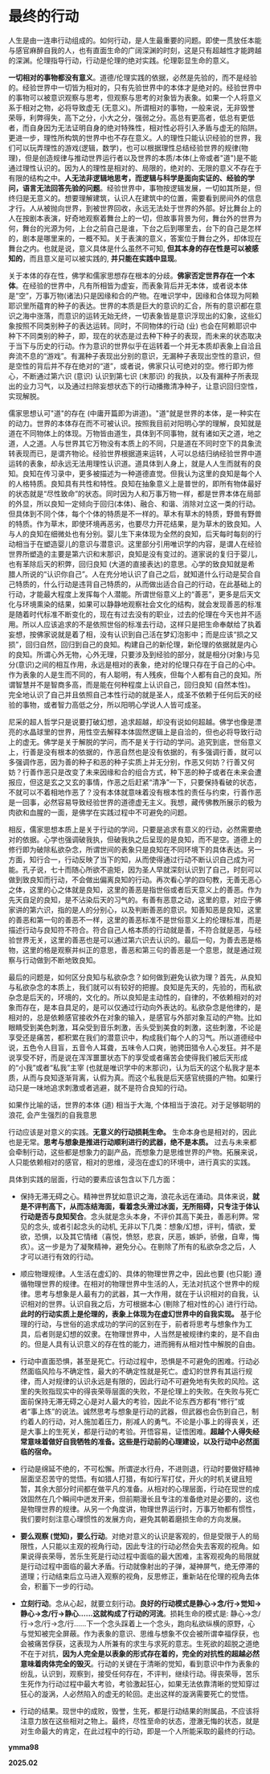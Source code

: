 # 最终的行动

人生是由一连串行动组成的。如何行动，是人生最重要的问题。即使一贯放任本能与感官麻醉自我的人，也有直面生命的广阔深渊的时刻，这是只有超越性才能跨越的深渊。伦理指导行动，行动是伦理的绝对实践。伦理彰显生命的意义。

**一切相对的事物都没有意义**。道德/伦理实践的依据，必然是先验的，而不是经验的。经验世界中一切皆为相对的，只有先验世界中的本体才是绝对的。经验世界中的事物可以被意识观察与思考，但观察与思考的对象皆为表象。如果一个人将意义系于相对之物，必将导致虚无 (无意义)。所谓相对的事物，一般来说，无非毁誉荣辱，利弊得失，高下之分，小大之分，强弱之分。高总有更高者，低总有更低者，而自身因为无法证明自身的绝对特殊性，相对性必将引入矛盾与虚无的陷阱。更进一步，理性所构筑的世界中也不存在意义。人的理性只能认识经验的世界，我们可以玩弄理性的游戏(逻辑，数学)，也可以根据理性总结经验世界的规律(物理)，但是创造规律与推动世界运行者以及世界的本质/本体(上帝或者"道")是不能通过理性认识的。因为人的理性是相对的、局限的，绝对的、无限的意义不存在于有限的结构之中。**人无法非逻辑地思考，而逻辑与科学是面向实证的、经验的学问，语言无法回答先验的问题**。经验世界中，事物按逻辑发展，一切如其所是，但终归是无意义的。想要理解建筑，认识人在建筑中的位置，需要看到房间外的信息才行。人从被抛向世界，到被世界回收，永远无法处于世界的外部。好比舞台上的人在按剧本表演，好奇地观察着舞台上的一切，但故事背景为何，舞台外的世界为何，舞台的光源为何，上台之前自己是谁，下台之后到哪里去，台下的自己是怎样的，剧本是哪里来的，一概不知。关于表演的意义，答案位于舞台之外，却体现在舞台之内。也就是说，意义具体是什么虽然不可知, **但其本身的存在性是可以被感知的**，而且意义是可以被实践的, **并只能在实践中显现**。

关于本体的存在性，佛学和儒家思想存在根本的分歧。**佛家否定世界存在一个本体**。在经验的世界中，凡有所相皆为虚妄，而表象背后并无本体，或者说本体是“空”，万事万物(诸法)只是因缘和合的产物。在唯识学中，因缘和合体现为阿赖耶识里所蕴育的种子的表达。世界的本质是巨大的意识的汇合，所有的意识都在意识之海中涨落，而意识的运转无始无终，一切表象皆是意识浮现出的幻象，这些幻象按照不同类别种子的表达运转。同时，不同物体的行动 (业) 也会在阿赖耶识中种下不同类别的种子，即，现在的状态是过去种下种子的表现，而未来的状态取决于当下与历史的行动。作为意识的世界似乎在运转着一个并无本质却表象上自洽且奔流不息的“游戏”。有漏种子表现出分别的意识，无漏种子表现出空性的意识，但是空性的背后并不存在绝对的“道”，或者说，佛家只认可绝对的空。修行即为修心，不断通过第六识 (意识) 认识到第七识 (末那识) 的我执，以及有漏种子所表现出的业力习气，以及通过扫除妄想状态下的行动播撒清净种子，让意识回归空性，实现解脱。

儒家思想认可"道"的存在 (中庸开篇即为讲道)。"道"就是世界的本体，是一种实在的动力。世界的本体存在而不可被认识。按照我目前对阳明心学的理解，良知就是道在不同物体上的体现。万物皆由道生，具体到不同事物，就有诸如天之道，地之道，人之道。人与世界其它万物没有本质上的不同，只是道在不同时空下的具象流转表现而已，是谓齐物论。经验世界根据道来运转，人可以总结归纳经验世界中道运转的表象，却永远无法用理性认识道。道具体到人身上，就是人人生而就有的良知。良知在传习录中，更多被描述为一种道德直觉。但我认为这里的良知是每个人的人格特质。良知具有共性和特性。良知在抽象意义上是普世的，即所有物体最好的状态就是“尽性致命”的状态。同时因为人和万事万物一样，都是世界本体在局部的外显，所以良知一定倾向于回归(本体)、融合、和谐、消除对立这一类的行动。但具体到不同个体，每个个体的特质是不一样的。草木有草木的特质，野兽有野兽的特质。作为草木，即使环境再恶劣，也要尽力开花结果，是为草木的致良知。人与人的良知在细微处也有分别。婴儿生下来体现为全然的良知，后天每时每刻的行动相当于在塑造婴儿的意识与潜意识。这里部分引用唯识学的内容，是谓人在经验世界所塑造的主要是第六识和末那识，良知是没有变过的。道家说的复归于婴儿，也有革除后天的积弊，回归良知 (大道的直接表达)的意思。心学的致良知就是希腊人所说的“认识你自己”。人在充分地认识了自己之后，就知道什么行动是契合自己特质的，什么行动是违背自己特质的，从而做出适合自己的行动，在此基础上的行动，才能最大程度上发挥每个人潜能。所谓世俗意义上的“善恶”，更多是后天文化与环境熏染的结果，如果可以静静地观察社会文化的结构，就会发现善恶的标准是随着时代标准不断变化的，现在有过去没有的职业，过去的伦理在今天也并不适用。所以人应该追求的不是依照世俗的标准去行动，这样只是把生命奉献给了执着妄想，按佛家说就是着了相，没有认识到自己活在梦幻泡影中；而是应该“损之又损”，回归自然，回归到自己的良知。构建自己的新伦理，新伦理的依据就是内心的良知。所谓心外无物，心外无理，只要涉及到经验的部分，就是相分(对象)与见分(意识)之间的相互作用，永远是相对的表象，绝对的伦理只存在于自己的心中。作为表象的人是生而不同的，有人聪明，有人残疾，但每个人都有自己的良知。所谓智慧并不是智商多高，而是能在何种程度上认识自己，回归良知 (自然本性)。完全地认识了自己并且依照自己本性行动的就是圣人，成圣不依赖于任何后天的经验的事物，或者智力高低之分，所以阳明心学说人人皆可成圣。

尼采的超人哲学只是说要打破幻想，追求超越，却没有说如何超越。佛学也像是漂亮的水晶球里的世界，用性空去解释本体固然逻辑上是自洽的，但也必将导致行动上的虚无。佛学是关于解脱的学问，而不是关于行动的学问。追究到底，世俗意义上，行善是没有根本的依据的，作恶自然也是没有依据的，有多强调行善，就可以多强调作恶，因为善的种子和恶的种子实质上并无分别，作恶又何妨？行善又何妨？行善作恶只是改变了未来因缘和合的组合方式，种下恶的种子或者在未来会遭报应，但这是玄之又玄的事情，作恶之后赶紧“清净”一下，只要保持看破的状态，不就可以不着相地作恶了？没有本体就意味着没有根本性的责任与约束，行善作恶是一回事，必然容易导致经验世界的道德虚无主义。我想，藏传佛教所展示的极为肉欲和血腥的一面，是佛学在实践过程中不可避免的问题。

相反，儒家思想本质上是关于行动的学问，只要是追求有意义的行动，必然需要绝对的依据。心学也强调破我执，但破我执之后呈现的是良知，而不是空。道德上的修行即为破除私欲杂念，所谓世间的表象只是良知在不同环境下的具体表达。另一方面，知行合一，行动反映了当下的知，从而使得通过行动不断认识自己成为可能。孔子说，七十而随心所欲不逾矩，因为圣人早就深刻认识到了自己，时刻可以做到致良知而行动，不会做出偏离良知的行动。再次看心学的四句教，无善无恶心之体，这里的心之体就是良知，这里的善恶是指世俗或者后天意义上的善恶。作为先天自足的良知，是不沾染后天的习气的。有善有恶意之动，这里的意，对应于佛家讲的第六识，指的是人的分别心，以及判断善恶的意识。知善知恶是良知，这里的善恶和第一句的善恶不一样，这里的善恶标准不是世俗意义上的伦理标准，而是描述行动与良知符不符合。符合自己人格本质的行动就是善，不符合就是恶，与经验世界无关，这里的善恶也是可以通过第六识去认识的。最后一句，为善去恶是格物，这里的格是观察并纠正的意思，善恶和第三句的善恶是一个意思，就是通过观察与行动做到不断地致良知。

最后的问题是，如何区分良知与私欲杂念？如何做到避免认欲为理？首先，从良知与私欲杂念的本质上，我们就可以有较好的把握。良知是先天的，先验的，而私欲杂念是后天的，环境的，文化的。所以良知是主动性的，自律的，不依赖相对的对象而存在，是本自具足的，是可以仅通过行动向外表达的。私欲杂念是他律的，是相对的，总是依赖感官接收外在对象的输入，是感官与外部对象互动的产物。比如眼睛受到美色刺激，耳朵受到音乐刺激，舌头受到美食的刺激，这些刺激，不论是享受还是痛苦，都积累在我们的潜意识中，构成我们每个人的习气。所以道德经中说，五色令人目盲，五音令人耳聋，五味令人口爽，驰骋田猎令人心发狂。并不是说享受不好，而是说在浑浑噩噩状态下的享受或者痛苦会使得我们被后天形成的“小我”或者“私我”主宰 (也就是唯识学中的末那识)，认为后天的这个私我才是本质，从而与良知逐渐背离，认假为真。而这个私我是后天感官统摄的产物。如果行动只是一味地追求刺激或者逃避，就不是符合良知的行动。

如果作比喻的话，世界的本体 (道) 相当于大海, 个体相当于浪花。对于足够聪明的浪花, 会产生强烈的自我意思

行动应该是对意义的实践。**无意义的行动损耗生命。** 生命本身也是相对的，因此也是无常。**思考与想象是推进行动顺利进行的武器，绝不是本质。** 过去与未来都会牵制行动，这些都是想象力的副产品，而想象力是思维世界的产物。拓展来说，人只能依赖相对的感官，相对的思维，浸泡在虚幻的环境中，进行真实的实践。


具体到实践的层面，行动的要素应该包含以下几方面：

* 保持无滞无碍之心。精神世界犹如意识之海，浪花永远在涌动。具体来说，**就是不评判高下，从而冻结海面，看着念头滑过冰面，无所阻碍，只专注于体认行动是否与良知契合**。念头就是念头本身，不评价其高下美丑，善恶利弊。常见的念头, 或者引起念头的动机, 无非以下几类：想象/幻想，评判，情欲，爱欲，恐惧，以及其它情绪（喜悦，愤怒，悲哀，厌恶，嫉妒，骄傲，自卑，悔疚）。这一步是为了凝聚精神，避免分心。在剔除了所有的私欲杂念之后，人才可以进行有效的行动。

* 顺应物理规律。人生活在虚幻的、具体的物理世界之中，因此也要 (也只能) 遵循物理世界的规律。在相对的物理世界中生活的人，无法对抗这个世界中的规律。思考与想象是人最有力的武器，其一大作用，就在于认识相对的自我，认识相对的世界。认识自我之后，方可根据本心 (剔除了相对性的心) 进行行动。**此时的行动实质上是伦理的，表象上体现为在虚幻世界中的自我实现。** 基于伦理的行动，与世俗的追求成功的学问的区别在于，前者将思考与想象作为工具，后者则是幻想的奴隶。在物理世界中，人当然是被规律约束的，是不自由的。但是人具有认识意义的存在性的能力，进而拥有从相对性中解脱的自由。


* 行动中直面恐惧，甚至是死亡。行动过程中，恐惧是不可避免的困难。行动必然面临风险与不确定性，最大的不确定性就是死亡。虚幻的世界有其运行规律，而人对规律的认识永远是有限的，因此行动不可避免地有失败的风险。这里的失败指现实中的得丧荣辱层面的失败，不是伦理上的失败。在失败与死亡面前保持无滞无碍之心是对人最大的考验，因此不论东西方都有“修行”或者“事上炼”的说法。诚然思考与想象是行动的武器，但武器也会伤到自己，制约着人的行动，对人施加着压力，削减人的勇气。不论是小事上的得丧关，还是大事上的生死关，都是行动的考验。开悟容易，证悟困难。**超越个人得失经常意味着做好自我牺牲的准备。这些是行动前的心理建设，以及行动中必然面临的宿命。**

* 行动是绵延不绝的，不可松懈。所谓逆水行舟，不进则退，行动时要做好精神层面坚忍苦守的觉悟。有如猎人打猎，有如行军打仗，开火的时机关键且短暂，其余大部分时间都在做平凡的准备。从相对的心理层面，行动在现世的成效固然在几个瞬间中迸发开来，但前期漫长且专注的准备绝对是必要的，这也是物理世界的规律。从另一个角度讲，物理世界运行时，万事万物都有惯性，我们要时刻注意心理惯性的发展方向，避免其朝着磨损生命的方向发展。

* **要么观察 (觉知)，要么行动**。对绝对意义的认识是客观的，但是受限于人的局限性，人只能以主观的视角行动，因此专注的行动必然会失去客观的视角。如果说得丧荣辱，苦乐生死是行动过程中面临的最大困难，主客观视角的局限就是行动过程中面临的最大矛盾。行动就像射出的子弹，凝神屏气，绝无停滞的道理；行动结束后立马进入观察的视角，反思修正，重新站在伦理的视角去体会，积蓄下一步的行动。

* **立刻行动**。念从心起，就要立刻行动。**良好的行动模式是静心->念/行->觉知->静心->念/行->静心......这就构成了行动的河流**。损耗生命的模式是: 静心->念/行->念/行->念/行......下一个念头踩着上一个念头，跑向私欲纵横的原野，心与觉知被完全屏蔽。作为表象的意识、思维与想象不仅会被所谓幸福俘获，也会被痛苦俘获，这表现为人所兼有的求生与求死的意志。生死欲的超脱之道绝不在于对抗，**因为人完全是以表象的形式存在着的，完全的对抗性的超越必然意味着肉体完全的毁灭**。行动的关键在于清晰的觉知，看到意识中作为表象的纷乱，认识到，观察到，接受任何存在，不评判，继续行动。得丧荣辱，苦乐生死作为行动过程中最大考验，考验激起狂心，如果无法依靠清晰的觉知穿过狂心的漩涡，人必然陷入的虚无的轮回。走出这样的漩涡需要死亡的觉悟。

* 行动的结果。现世中的成败，毁誉，生死，都是行动结果的附属品，不应该将注意力放在这些相对之物上。最终，尽性至命的状态，澄澈无悔的状态，就是对生命最大的肯定，在此过程中的行动，即是一个人所能采取的最终的行动。


**ymma98**

**2025.02**


<!--stackedit_data:
eyJoaXN0b3J5IjpbLTIyNTQxODc2LDE1MDM4ODc3MTAsMTU0NT
Y1NzE4OCwtMTM2ODAyNDg3OSwxMjQxNjU0MzIxLC02OTg1NDQw
NzcsMTk1MTkyMTU4MiwzMjE0MDQzODEsMTEyMDAxNzYzOCwxNz
YzMjE0NzMwLDE5MTcxNjU3NDEsMTU3NDc3MTIyOCw5Njg5MDU5
MjgsMTgzNDkwNDEzLDgwMTM1NjMzOCwtMTY4NTI2NjczMywxMD
Q3NDU2Mzc4LDE3MTQzNTg3ODcsMjEzMTU2ODc3XX0=
-->